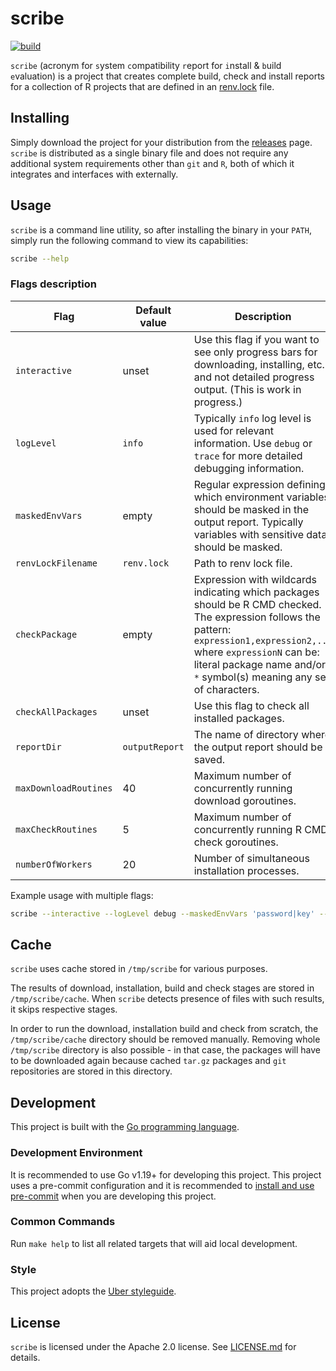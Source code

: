# scribe

[![build](https://github.com/insightsengineering/scribe/actions/workflows/build.yml/badge.svg)](https://github.com/insightsengineering/scribe/actions/workflows/build.yml)

`scribe` (acronym for `s`ystem `c`ompatibility `r`eport for `i`nstall & `b`uild `e`valuation) is a project that creates complete build, check and install reports for a collection of R projects that are defined in an [renv.lock](https://rstudio.github.io/renv/articles/lockfile.html) file.

## Installing

Simply download the project for your distribution from the [releases](https://github.com/insightsengineering/scribe/releases) page. `scribe` is distributed as a single binary file and does not require any additional system requirements other than `git` and `R`, both of which it integrates and interfaces with externally.

## Usage

`scribe` is a command line utility, so after installing the binary in your `PATH`, simply run the following command to view its capabilities:

```bash
scribe --help
```

### Flags description
|Flag|Default value|Description|Example value|
|---|---|---|---|
|`interactive`|unset|Use this flag if you want to see only progress bars for downloading, installing, etc. and not detailed progress output. (This is work in progress.)||
|`logLevel`|`info`|Typically `info` log level is used for relevant information. Use `debug` or `trace` for more detailed debugging information.||
|`maskedEnvVars`|empty|Regular expression defining which environment variables should be masked in the output report. Typically variables with sensitive data should be masked.|`sensitiveValue1\|sensitiveValue2`|
|`renvLockFilename`|`renv.lock`|Path to renv lock file.||
|`checkPackage`|empty|Expression with wildcards indicating which packages should be R CMD checked. The expression follows the pattern: `expression1,expression2,...` where `expressionN` can be: literal package name and/or `*` symbol(s) meaning any set of characters.|`package*,*abc,a*b,someOtherPackage`|
|`checkAllPackages`|unset|Use this flag to check all installed packages.|
|`reportDir`|`outputReport`|The name of directory where the output report should be saved.||
|`maxDownloadRoutines`|40|Maximum number of concurrently running download goroutines.|
|`maxCheckRoutines`|5|Maximum number of concurrently running R CMD check goroutines.|
|`numberOfWorkers`|20|Number of simultaneous installation processes.|


Example usage with multiple flags:
```bash
scribe --interactive --logLevel debug --maskedEnvVars 'password|key' --renvLockFilename renv2.lock --checkPackage 'tern*,teal*' --reportDir htmlreportdir --maxDownloadRoutines 100 --maxCheckRoutines 20 --numberOfWorkers 150
```

## Cache

`scribe` uses cache stored in `/tmp/scribe` for various purposes.

The results of download, installation, build and check stages are stored in `/tmp/scribe/cache`. When `scribe` detects presence of files with such results, it skips respective stages.

In order to run the download, installation build and check from scratch, the `/tmp/scribe/cache` directory should be removed manually. Removing whole `/tmp/scribe` directory is also possible - in that case, the packages will have to be downloaded again because cached `tar.gz` packages and `git` repositories are stored in this directory.

## Development

This project is built with the [Go programming language](https://go.dev/).

### Development Environment

It is recommended to use Go v1.19+ for developing this project. This project uses a pre-commit configuration and it is recommended to [install and use pre-commit](https://pre-commit.com/#install) when you are developing this project.

### Common Commands

Run `make help` to list all related targets that will aid local development.

### Style

This project adopts the [Uber styleguide](https://github.com/uber-go/guide/blob/master/style.md).

## License

`scribe` is licensed under the Apache 2.0 license. See [LICENSE.md](LICENSE.md) for details.
